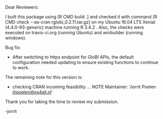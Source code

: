 Dear Reviewers:

I built this package using [R CMD build .] and checked it with command [R CMD check --as-cran rglobi_0.2.11.tar.gz] on my Ubuntu 16.04 LTS Xenial (4.4.0-93-generic) machine running R 3.4.2 . Also, the checks were executed on travis-ci.org (running Ubuntu) and winbuilder (running windows). 

Bug fix:
* After switching to https endpoint for GloBI APIs, the default configuration needed updating to ensure existing functions to continue to work.

The remaining note for this version is:
* checking CRAN incoming feasibility ... NOTE
Maintainer: ‘Jorrit Poelen <jhpoelen@xs4all.nl>’

Thank you for taking the time to review my submission.

-jorrit

